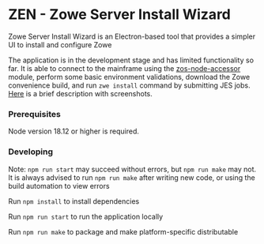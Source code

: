 # ZEN - Zowe Server Install Wizard

Zowe Server Install Wizard is an Electron-based tool that provides a simpler UI to install and configure Zowe

The application is in the development stage and has limited functionality so far. It is able to connect to the mainframe using the [zos-node-accessor](https://github.com/IBM/zos-node-accessor) module, perform some basic environment validations, download the Zowe convenience build, and run `zwe install` command by submitting JES jobs. [Here](https://github.com/zowe/zen/issues/1) is a brief description with screenshots.

### Prerequisites

Node version 18.12 or higher is required.

### Developing

Note: `npm run start` may succeed without errors, but `npm run make` may not. It is always advised to run `npm run make` after writing new code, or using the build automation to view errors

Run `npm install` to install dependencies 

Run `npm run start` to run the application locally

Run `npm run make` to package and make platform-specific distributable

